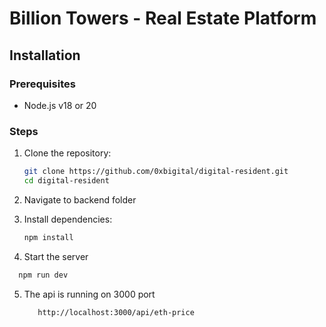# Billion Towers - Real Estate Platform

## Installation

### Prerequisites
- Node.js v18 or 20 

### Steps
1. Clone the repository:
   ```bash
   git clone https://github.com/0xbigital/digital-resident.git
   cd digital-resident
   ```
2. Navigate to backend folder
3. Install dependencies:
   ```bash
   npm install
   ```

4. Start the server
```bash
  npm run dev
```
5. The api is running on 3000 port

   ```bash
      http://localhost:3000/api/eth-price
   ```